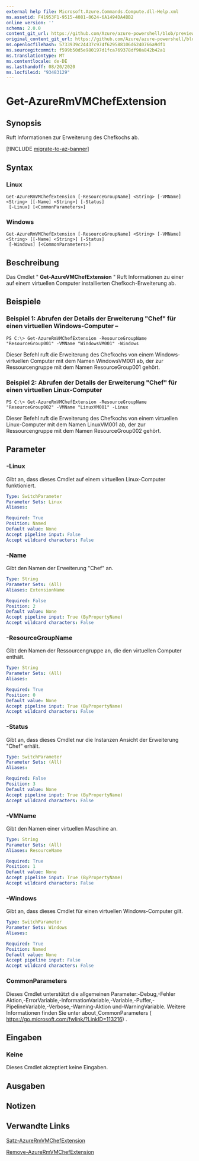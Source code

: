 ```yaml
---
external help file: Microsoft.Azure.Commands.Compute.dll-Help.xml
ms.assetid: F41953F1-9515-4081-8624-6A1494DA4BB2
online version: ''
schema: 2.0.0
content_git_url: https://github.com/Azure/azure-powershell/blob/preview/src/ResourceManager/Compute/Stack/Commands.Compute/help/Get-AzureRmVMChefExtension.md
original_content_git_url: https://github.com/Azure/azure-powershell/blob/preview/src/ResourceManager/Compute/Stack/Commands.Compute/help/Get-AzureRmVMChefExtension.md
ms.openlocfilehash: 5733939c24437c974f629588106d6240766a9df1
ms.sourcegitcommit: f599b50d5e980197d1fca769378df90a842b42a1
ms.translationtype: MT
ms.contentlocale: de-DE
ms.lasthandoff: 08/20/2020
ms.locfileid: "93483129"
---
```

# Get-AzureRmVMChefExtension

## Synopsis
Ruft Informationen zur Erweiterung des Chefkochs ab.

[!INCLUDE [migrate-to-az-banner](../../includes/migrate-to-az-banner.md)]

## Syntax

### Linux
```
Get-AzureRmVMChefExtension [-ResourceGroupName] <String> [-VMName] <String> [[-Name] <String>] [-Status]
 [-Linux] [<CommonParameters>]
```

### Windows
```
Get-AzureRmVMChefExtension [-ResourceGroupName] <String> [-VMName] <String> [[-Name] <String>] [-Status]
 [-Windows] [<CommonParameters>]
```

## Beschreibung
Das Cmdlet " **Get-AzureVMChefExtension** " Ruft Informationen zu einer auf einem virtuellen Computer installierten Chefkoch-Erweiterung ab.

## Beispiele

### Beispiel 1: Abrufen der Details der Erweiterung "Chef" für einen virtuellen Windows-Computer –
```
PS C:\> Get-AzureRmVMChefExtension -ResourceGroupName "ResourceGroup001" -VMName "WindowsVM001" -Windows
```

Dieser Befehl ruft die Erweiterung des Chefkochs von einem Windows-virtuellen Computer mit dem Namen WindowsVM001 ab, der zur Ressourcengruppe mit dem Namen ResourceGroup001 gehört.

### Beispiel 2: Abrufen der Details der Erweiterung "Chef" für einen virtuellen Linux-Computer
```
PS C:\> Get-AzureRmVMChefExtension -ResourceGroupName "ResourceGroup002" -VMName "LinuxVM001" -Linux
```

Dieser Befehl ruft die Erweiterung des Chefkochs von einem virtuellen Linux-Computer mit dem Namen LinuxVM001 ab, der zur Ressourcengruppe mit dem Namen ResourceGroup002 gehört.

## Parameter

### -Linux
Gibt an, dass dieses Cmdlet auf einem virtuellen Linux-Computer funktioniert.

```yaml
Type: SwitchParameter
Parameter Sets: Linux
Aliases: 

Required: True
Position: Named
Default value: None
Accept pipeline input: False
Accept wildcard characters: False
```

### -Name
Gibt den Namen der Erweiterung "Chef" an.

```yaml
Type: String
Parameter Sets: (All)
Aliases: ExtensionName

Required: False
Position: 2
Default value: None
Accept pipeline input: True (ByPropertyName)
Accept wildcard characters: False
```

### -ResourceGroupName
Gibt den Namen der Ressourcengruppe an, die den virtuellen Computer enthält.

```yaml
Type: String
Parameter Sets: (All)
Aliases: 

Required: True
Position: 0
Default value: None
Accept pipeline input: True (ByPropertyName)
Accept wildcard characters: False
```

### -Status
Gibt an, dass dieses Cmdlet nur die Instanzen Ansicht der Erweiterung "Chef" erhält.

```yaml
Type: SwitchParameter
Parameter Sets: (All)
Aliases: 

Required: False
Position: 3
Default value: None
Accept pipeline input: True (ByPropertyName)
Accept wildcard characters: False
```

### -VMName
Gibt den Namen einer virtuellen Maschine an.

```yaml
Type: String
Parameter Sets: (All)
Aliases: ResourceName

Required: True
Position: 1
Default value: None
Accept pipeline input: True (ByPropertyName)
Accept wildcard characters: False
```

### -Windows
Gibt an, dass dieses Cmdlet für einen virtuellen Windows-Computer gilt.

```yaml
Type: SwitchParameter
Parameter Sets: Windows
Aliases: 

Required: True
Position: Named
Default value: None
Accept pipeline input: False
Accept wildcard characters: False
```

### CommonParameters
Dieses Cmdlet unterstützt die allgemeinen Parameter:-Debug,-Fehler Aktion,-ErrorVariable,-InformationVariable,-Variable,-Puffer,-PipelineVariable,-Verbose,-Warning-Aktion und-WarningVariable. Weitere Informationen finden Sie unter about_CommonParameters ( https://go.microsoft.com/fwlink/?LinkID=113216) .

## Eingaben

### Keine
Dieses Cmdlet akzeptiert keine Eingaben.

## Ausgaben

## Notizen

## Verwandte Links

[Satz-AzureRmVMChefExtension](./Set-AzureRmVMChefExtension.md)

[Remove-AzureRmVMChefExtension](./Remove-AzureRmVMChefExtension.md)


